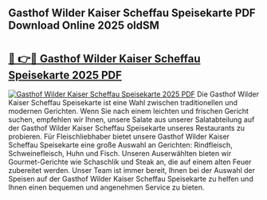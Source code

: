 ## Gasthof Wilder Kaiser Scheffau Speisekarte PDF Download Online 2025 oldSM

# <h2><a href="http://gcbkm1d.nevu.top/?p=Gasthof+Wilder+Kaiser+Scheffau+Speisekarte">🔗 👉🔴 Gasthof Wilder Kaiser Scheffau Speisekarte 2025 PDF</a></h2>

[![Gasthof Wilder Kaiser Scheffau Speisekarte 2025 PDF](https://i.imgur.com/dBaPXMq.png)](http://gcbkm1d.nevu.top/?p=Gasthof+Wilder+Kaiser+Scheffau+Speisekarte)
Die Gasthof Wilder Kaiser Scheffau Speisekarte ist eine Wahl zwischen traditionellen und modernen Gerichten. Wenn Sie nach einem leichten und frischen Gericht suchen, empfehlen wir Ihnen, unsere Salate aus unserer Salatabteilung auf der Gasthof Wilder Kaiser Scheffau Speisekarte unseres Restaurants zu probieren. Für Fleischliebhaber bietet unsere Gasthof Wilder Kaiser Scheffau Speisekarte eine große Auswahl an Gerichten: Rindfleisch, Schweinefleisch, Huhn und Fisch. Unseren Auserwählten bieten wir Gourmet-Gerichte wie Schaschlik und Steak an, die auf einem alten Feuer zubereitet werden. Unser Team ist immer bereit, Ihnen bei der Auswahl der Speisen auf der Gasthof Wilder Kaiser Scheffau Speisekarte zu helfen und Ihnen einen bequemen und angenehmen Service zu bieten.
